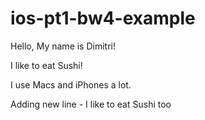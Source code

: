 # ios-pt1-bw4-example

Hello, My name is Dimitri!

I like to eat Sushi!

I use Macs and iPhones a lot.

Adding new line - I like to eat Sushi too

